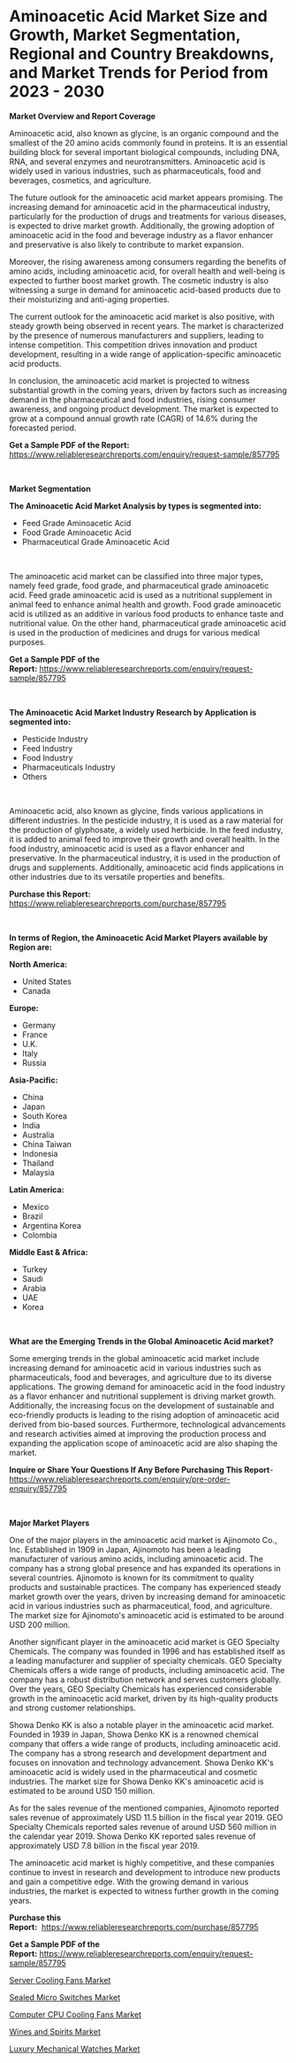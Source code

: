 <p><h1>Aminoacetic Acid Market Size and Growth, Market Segmentation, Regional and Country Breakdowns, and Market Trends for Period from 2023 -  2030</h1></p><p><strong>Market Overview and Report Coverage</strong></p>
<p><p>Aminoacetic acid, also known as glycine, is an organic compound and the smallest of the 20 amino acids commonly found in proteins. It is an essential building block for several important biological compounds, including DNA, RNA, and several enzymes and neurotransmitters. Aminoacetic acid is widely used in various industries, such as pharmaceuticals, food and beverages, cosmetics, and agriculture.</p><p>The future outlook for the aminoacetic acid market appears promising. The increasing demand for aminoacetic acid in the pharmaceutical industry, particularly for the production of drugs and treatments for various diseases, is expected to drive market growth. Additionally, the growing adoption of aminoacetic acid in the food and beverage industry as a flavor enhancer and preservative is also likely to contribute to market expansion.</p><p>Moreover, the rising awareness among consumers regarding the benefits of amino acids, including aminoacetic acid, for overall health and well-being is expected to further boost market growth. The cosmetic industry is also witnessing a surge in demand for aminoacetic acid-based products due to their moisturizing and anti-aging properties.</p><p>The current outlook for the aminoacetic acid market is also positive, with steady growth being observed in recent years. The market is characterized by the presence of numerous manufacturers and suppliers, leading to intense competition. This competition drives innovation and product development, resulting in a wide range of application-specific aminoacetic acid products.</p><p>In conclusion, the aminoacetic acid market is projected to witness substantial growth in the coming years, driven by factors such as increasing demand in the pharmaceutical and food industries, rising consumer awareness, and ongoing product development. The market is expected to grow at a compound annual growth rate (CAGR) of 14.6% during the forecasted period.</p></p>
<p><strong>Get a Sample PDF of the Report:</strong> <a href="https://www.reliableresearchreports.com/enquiry/request-sample/857795">https://www.reliableresearchreports.com/enquiry/request-sample/857795</a></p>
<p>&nbsp;</p>
<p><strong>Market Segmentation</strong></p>
<p><strong>The Aminoacetic Acid Market Analysis by types is segmented into:</strong></p>
<p><ul><li>Feed Grade Aminoacetic Acid</li><li>Food Grade Aminoacetic Acid</li><li>Pharmaceutical Grade Aminoacetic Acid</li></ul></p>
<p>&nbsp;</p>
<p><p>The aminoacetic acid market can be classified into three major types, namely feed grade, food grade, and pharmaceutical grade aminoacetic acid. Feed grade aminoacetic acid is used as a nutritional supplement in animal feed to enhance animal health and growth. Food grade aminoacetic acid is utilized as an additive in various food products to enhance taste and nutritional value. On the other hand, pharmaceutical grade aminoacetic acid is used in the production of medicines and drugs for various medical purposes.</p></p>
<p><strong>Get a Sample PDF of the Report:</strong>&nbsp;<a href="https://www.reliableresearchreports.com/enquiry/request-sample/857795">https://www.reliableresearchreports.com/enquiry/request-sample/857795</a></p>
<p>&nbsp;</p>
<p><strong>The Aminoacetic Acid Market Industry Research by Application is segmented into:</strong></p>
<p><ul><li>Pesticide Industry</li><li>Feed Industry</li><li>Food Industry</li><li>Pharmaceuticals Industry</li><li>Others</li></ul></p>
<p>&nbsp;</p>
<p><p>Aminoacetic acid, also known as glycine, finds various applications in different industries. In the pesticide industry, it is used as a raw material for the production of glyphosate, a widely used herbicide. In the feed industry, it is added to animal feed to improve their growth and overall health. In the food industry, aminoacetic acid is used as a flavor enhancer and preservative. In the pharmaceutical industry, it is used in the production of drugs and supplements. Additionally, aminoacetic acid finds applications in other industries due to its versatile properties and benefits.</p></p>
<p><strong>Purchase this Report:</strong>&nbsp; <a href="https://www.reliableresearchreports.com/purchase/857795">https://www.reliableresearchreports.com/purchase/857795</a></p>
<p>&nbsp;</p>
<p><strong>In terms of Region, the Aminoacetic Acid Market Players available by Region are:</strong></p>
<p>
    <p> <strong> North America: </strong>
        <ul>
            <li>United States</li>
            <li>Canada</li>
        </ul>
        </p> 
    <p> <strong> Europe: </strong>
        <ul>
            <li>Germany</li>
            <li>France</li>
            <li>U.K.</li>
            <li>Italy</li>
            <li>Russia</li>
        </ul>
        </p> 
    <p> <strong> Asia-Pacific: </strong>
        <ul>
            <li>China</li>
            <li>Japan</li>
            <li>South Korea</li>
            <li>India</li>
            <li>Australia</li>
            <li>China Taiwan</li>
            <li>Indonesia</li>
            <li>Thailand</li>
            <li>Malaysia</li>
        </ul>
        </p> 
    <p> <strong> Latin America: </strong>
        <ul>
            <li>Mexico</li>
            <li>Brazil</li>
            <li>Argentina Korea</li>
            <li>Colombia</li>
        </ul>
        </p> 
    <p> <strong> Middle East & Africa: </strong>
        <ul>
            <li>Turkey</li>
            <li>Saudi</li>
            <li>Arabia</li>
            <li>UAE</li>
            <li>Korea</li>
        </ul>
    </p>
    </p>
<p>&nbsp;</p>
<p><strong>What are the Emerging Trends in the Global Aminoacetic Acid market?</strong></p>
<p><p>Some emerging trends in the global aminoacetic acid market include increasing demand for aminoacetic acid in various industries such as pharmaceuticals, food and beverages, and agriculture due to its diverse applications. The growing demand for aminoacetic acid in the food industry as a flavor enhancer and nutritional supplement is driving market growth. Additionally, the increasing focus on the development of sustainable and eco-friendly products is leading to the rising adoption of aminoacetic acid derived from bio-based sources. Furthermore, technological advancements and research activities aimed at improving the production process and expanding the application scope of aminoacetic acid are also shaping the market.</p></p>
<p><strong>Inquire or Share Your Questions If Any Before Purchasing This Report</strong>- <a href="https://www.reliableresearchreports.com/enquiry/pre-order-enquiry/857795">https://www.reliableresearchreports.com/enquiry/pre-order-enquiry/857795</a></p>
<p>&nbsp;</p>
<p><strong>Major Market Players</strong></p>
<p><p>One of the major players in the aminoacetic acid market is Ajinomoto Co., Inc. Established in 1909 in Japan, Ajinomoto has been a leading manufacturer of various amino acids, including aminoacetic acid. The company has a strong global presence and has expanded its operations in several countries. Ajinomoto is known for its commitment to quality products and sustainable practices. The company has experienced steady market growth over the years, driven by increasing demand for aminoacetic acid in various industries such as pharmaceutical, food, and agriculture. The market size for Ajinomoto's aminoacetic acid is estimated to be around USD 200 million.</p><p>Another significant player in the aminoacetic acid market is GEO Specialty Chemicals. The company was founded in 1996 and has established itself as a leading manufacturer and supplier of specialty chemicals. GEO Specialty Chemicals offers a wide range of products, including aminoacetic acid. The company has a robust distribution network and serves customers globally. Over the years, GEO Specialty Chemicals has experienced considerable growth in the aminoacetic acid market, driven by its high-quality products and strong customer relationships.</p><p>Showa Denko KK is also a notable player in the aminoacetic acid market. Founded in 1939 in Japan, Showa Denko KK is a renowned chemical company that offers a wide range of products, including aminoacetic acid. The company has a strong research and development department and focuses on innovation and technology advancement. Showa Denko KK's aminoacetic acid is widely used in the pharmaceutical and cosmetic industries. The market size for Showa Denko KK's aminoacetic acid is estimated to be around USD 150 million.</p><p>As for the sales revenue of the mentioned companies, Ajinomoto reported sales revenue of approximately USD 11.5 billion in the fiscal year 2019. GEO Specialty Chemicals reported sales revenue of around USD 560 million in the calendar year 2019. Showa Denko KK reported sales revenue of approximately USD 7.8 billion in the fiscal year 2019.</p><p>The aminoacetic acid market is highly competitive, and these companies continue to invest in research and development to introduce new products and gain a competitive edge. With the growing demand in various industries, the market is expected to witness further growth in the coming years.</p></p>
<p><strong>Purchase this Report:</strong>&nbsp;&nbsp;<a href="https://www.reliableresearchreports.com/purchase/857795">https://www.reliableresearchreports.com/purchase/857795</a></p>
<p></p>
<p><strong>Get a Sample PDF of the Report:</strong>&nbsp;<a href="https://www.reliableresearchreports.com/enquiry/request-sample/857795">https://www.reliableresearchreports.com/enquiry/request-sample/857795</a></p>
<p><p><a href="https://medium.com/@altcoinartist/server-cooling-fans-market-share-evolution-and-market-growth-trends-2023-2030-69f66d85e1f3">Server Cooling Fans Market</a></p><p><a href="https://medium.com/@blockchainbaron55/decoding-sealed-micro-switches-market-metrics-market-share-trends-and-growth-patterns-761512f17df1">Sealed Micro Switches Market</a></p><p><a href="https://medium.com/@miningmaster/computer-cpu-cooling-fans-market-outlook-industry-overview-and-forecast-2023-to-2030-b64fd0fecd1a">Computer CPU Cooling Fans Market</a></p><p><a href="https://medium.com/@kevinbarnes75/wines-and-spirits-market-insight-market-trends-growth-forecasted-from-2023-to-2030-a2769c6a5277">Wines and Spirits Market</a></p><p><a href="https://medium.com/@carolhunter1939/analyzing-luxury-mechanical-watches-market-global-industry-perspective-and-forecast-2023-to-2030-53fd9cee64a1">Luxury Mechanical Watches Market</a></p></p>